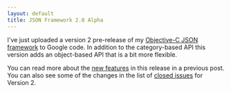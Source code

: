 ```yaml
---
layout: default
title: JSON Framework 2.0 Alpha
---
```


I've just uploaded a version 2 pre-release of my <a href="http://json-framework.googlecode.com/files/JSON_2.0a1.dmg">Objective-C JSON framework</a> to Google code. In addition to the category-based API this version adds an object-based API that is a bit more flexible.

You can read more about the <a href="http://devblog.brautaset.org/2008/05/26/json-framework-update/">new features</a> in this release in a previous post. You can also see some of the changes in the list of <a href="http://code.google.com/p/json-framework/issues/list?q=label%3Aversion-2.0&amp;can=1">closed issues</a> for Version 2.
